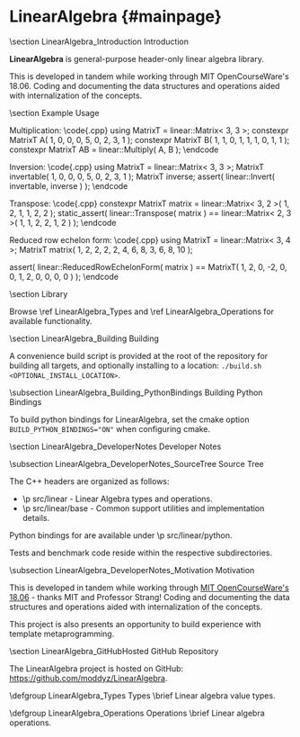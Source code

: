 # LinearAlgebra {#mainpage}

\section LinearAlgebra_Introduction Introduction

**LinearAlgebra** is general-purpose header-only linear algebra library.

This is developed in tandem while working through MIT OpenCourseWare's 18.06.  Coding and documenting the data structures and operations aided with internalization of the concepts.

\section Example Usage

Multiplication:
\code{.cpp}
using MatrixT = linear::Matrix< 3, 3 >;
constexpr MatrixT A(
    1, 0, 0,
    0, 5, 0,
    2, 3, 1
);
constexpr MatrixT B(
    1, 1, 0,
    1, 1, 1,
    0, 1, 1
);
constexpr MatrixT AB = linear::Multiply( A, B );
\endcode

Inversion:
\code{.cpp}
using MatrixT = linear::Matrix< 3, 3 >;
MatrixT invertable(
    1, 0, 0,
    0, 5, 0,
    2, 3, 1
);
MatrixT inverse;
assert( linear::Invert( invertable, inverse ) );
\endcode

Transpose:
\code{.cpp}
constexpr MatrixT matrix = linear::Matrix< 3, 2 >(
    1, 2,
    1, 1,
    2, 2
);
static_assert( linear::Transpose( matrix ) == linear::Matrix< 2, 3 >(
    1, 1, 2,
    2, 1, 2
) );
\endcode

Reduced row echelon form:
\code{.cpp}
using MatrixT = linear::Matrix< 3, 4 >;
MatrixT matrix(
    1, 2, 2, 2,
    2, 4, 6, 8,
    3, 6, 8, 10
);

assert( linear::ReducedRowEchelonForm( matrix ) == MatrixT(
    1, 2, 0, -2,
    0, 0, 1, 2,
    0, 0, 0, 0
) );
\endcode

\section Library

Browse \ref LinearAlgebra_Types and \ref LinearAlgebra_Operations for available functionality.

\section LinearAlgebra_Building Building

A convenience build script is provided at the root of the repository for building all targets, and optionally installing to a location: `./build.sh <OPTIONAL_INSTALL_LOCATION>`.

\subsection LinearAlgebra_Building_PythonBindings Building Python Bindings

To build python bindings for LinearAlgebra, set the cmake option `BUILD_PYTHON_BINDINGS="ON"` when configuring cmake.

\section LinearAlgebra_DeveloperNotes Developer Notes

\subsection LinearAlgebra_DeveloperNotes_SourceTree Source Tree

The C++ headers are organized as follows:
- \p src/linear - Linear Algebra types and operations.
- \p src/linear/base - Common support utilities and implementation details.

Python bindings for are available under \p src/linear/python.

Tests and benchmark code reside within the respective subdirectories.

\subsection LinearAlgebra_DeveloperNotes_Motivation Motivation

This is developed in tandem while working through [MIT OpenCourseWare's 18.06](https://ocw.mit.edu/courses/mathematics/18-06-linear-algebra-spring-2010/) - thanks MIT and Professor Strang!  Coding and documenting the data structures and operations aided with internalization of the concepts. 

This project is also presents an opportunity to build experience with template metaprogramming.

\section LinearAlgebra_GitHubHosted GitHub Repository

The LinearAlgebra project is hosted on GitHub: https://github.com/moddyz/LinearAlgebra.

\defgroup LinearAlgebra_Types Types
\brief Linear algebra value types.

\defgroup LinearAlgebra_Operations Operations
\brief Linear algebra operations.
